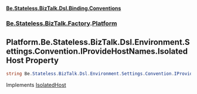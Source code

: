 #### [Be.Stateless.BizTalk.Dsl.Binding.Conventions](README.md 'README')
### [Be.Stateless.BizTalk.Factory](Be.Stateless.BizTalk.Factory.md 'Be.Stateless.BizTalk.Factory').[Platform](Platform.md 'Be.Stateless.BizTalk.Factory.Platform')

## Platform.Be.Stateless.BizTalk.Dsl.Environment.Settings.Convention.IProvideHostNames.IsolatedHost Property

```csharp
string Be.Stateless.BizTalk.Dsl.Environment.Settings.Convention.IProvideHostNames.IsolatedHost { get; }
```

Implements [IsolatedHost](IProvideHostNames.IsolatedHost.md 'Be.Stateless.BizTalk.Dsl.Environment.Settings.Convention.IProvideHostNames.IsolatedHost')